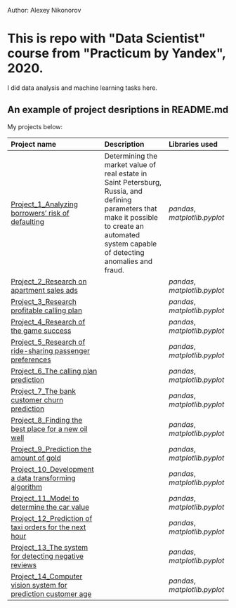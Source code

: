Author: Alexey Nikonorov <br />

# This is repo with "Data Scientist" course from "Practicum by Yandex", 2020.

I did data analysis and machine learning tasks here.

## An example of project desriptions in README.md

My projects below:

| Project name | Description | Libraries used | 
| :---------------------- | :---------------------- | :---------------------- |
| [Project_1_Analyzing borrowers’ risk of defaulting](Project_1_Analyzing_borrowers_risk_of_defaulting) | Determining the market value of real estate in Saint Petersburg, Russia, and defining parameters that make it possible to create an automated system capable of detecting anomalies and fraud. | *pandas*, *matplotlib.pyplot* |
| [Project_2_Research on apartment sales ads](Project_2_Research_on_apartment_sales_ads) |  | *pandas*, *matplotlib.pyplot* |
| [Project_3_Research profitable calling plan](real_estate) |  | *pandas*, *matplotlib.pyplot* |
| [Project_4_Research of the game success](real_estate) |  | *pandas*, *matplotlib.pyplot* |
| [Project_5_Research of ride-sharing passenger preferences](real_estate) |  | *pandas*, *matplotlib.pyplot* |
| [Project_6_The calling plan prediction](real_estate) |  | *pandas*, *matplotlib.pyplot* |
| [Project_7_The bank customer churn prediction](real_estate) |  | *pandas*, *matplotlib.pyplot* |
| [Project_8_Finding the best place for a new oil well](real_estate) |  | *pandas*, *matplotlib.pyplot* |
| [Project_9_Prediction the amount of gold](real_estate) |  | *pandas*, *matplotlib.pyplot* |
| [Project_10_Development a data transforming algorithm](real_estate) |  | *pandas*, *matplotlib.pyplot* |
| [Project_11_Model to determine the car value](real_estate) |  | *pandas*, *matplotlib.pyplot* |
| [Project_12_Prediction of taxi orders for the next hour](real_estate) |  | *pandas*, *matplotlib.pyplot* |
| [Project_13_The system for detecting negative reviews](real_estate) |  | *pandas*, *matplotlib.pyplot* |
| [Project_14_Computer vision system for prediction customer age](real_estate) |  | *pandas*, *matplotlib.pyplot* |
